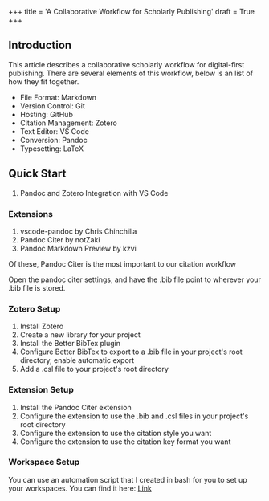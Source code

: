 +++
title = 'A Collaborative Workflow for Scholarly Publishing'
draft = True
+++

## Introduction

This article describes a collaborative scholarly workflow for digital-first publishing. There are several elements of this workflow, below is an list of how they fit together.

- File Format: Markdown
- Version Control: Git
- Hosting: GitHub
- Citation Management: Zotero
- Text Editor: VS Code
- Conversion: Pandoc
- Typesetting: LaTeX

## Quick Start

1. Pandoc and Zotero Integration with VS Code

### Extensions

1. vscode-pandoc by Chris Chinchilla
2. Pandoc Citer by notZaki
3. Pandoc Markdown Preview by kzvi

Of these, Pandoc Citer is the most important to our citation workflow

Open the pandoc citer settings, and have the .bib file point to wherever your .bib file is stored.

### Zotero Setup

1. Install Zotero
2. Create a new library for your project
3. Install the Better BibTex plugin
4. Configure Better BibTex to export to a .bib file in your project's root directory, enable automatic export
5. Add a .csl file to your project's root directory

### Extension Setup

1. Install the Pandoc Citer extension
2. Configure the extension to use the .bib and .csl files in your project's root directory
3. Configure the extension to use the citation style you want
4. Configure the extension to use the citation key format you want

### Workspace Setup

You can use an automation script that I created in bash for you to set up your workspaces. You can find it here: [Link](https://github.com/aerithnetzer/auto-scholar)

